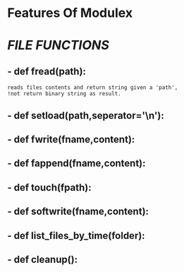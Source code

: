 # Features Of Modulex

# *FILE FUNCTIONS*

## - def fread(path):

 	reads files contents and return string given a 'path', 
 	!not return binary string as result.

## - def setload(path,seperator='\n'):

## - def fwrite(fname,content):

## - def fappend(fname,content):

## - def touch(fpath):

## - def softwrite(fname,content):

## - def list_files_by_time(folder):

## - def cleanup():
